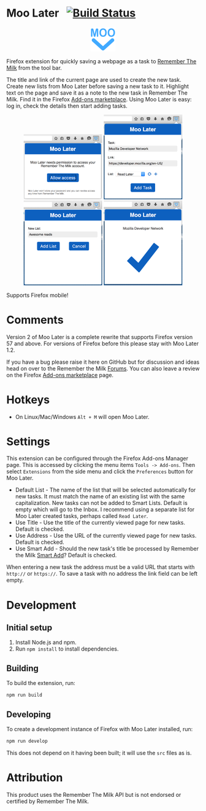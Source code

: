 # Moo Later &nbsp;&nbsp;[![Build Status](https://travis-ci.org/cgfrost/moolater.svg?branch=master)](https://travis-ci.org/cgfrost/moolater)

<!---
[![dependencies Status](https://david-dm.org/cgfrost/moolater/status.png?theme=shields.io)](https://david-dm.org/cgfrost/moolater#info=dependencies) [![devDependencies Status](https://david-dm.org/cgfrost/moolater/dev-status.png?theme=shields.io)](https://david-dm.org/cgfrost/moolater#info=devDependencies)
--->

<p align="center">
  <img src="src/icons/icon-128.png?raw=true" alt="Moo Later Logo" height="64" width="64"/>
</p>

Firefox extension for quickly saving a webpage as a task to [Remember The Milk](https://www.rememberthemilk.com/) from the tool bar.

The title and link of the current page are used to create the new task.
Create new lists from Moo Later before saving a new task to it.
Highlight text on the page and save it as a note to the new task in Remember The Milk.
Find it in the Firefox [Add-ons marketplace](https://addons.mozilla.org/en-US/firefox/addon/moo-later/).
Using Moo Later is easy: log in, check the details then start adding tasks.

<p align="center">
	<img src="screenshots/step-1.png?raw=true" alt="Moo Later Logo" width="205"/>
	<img src="screenshots/step-2.png?raw=true" alt="Moo Later Logo" width="205"/>
	<img src="screenshots/step-3.png?raw=true" alt="Moo Later Logo" width="205"/>
	<img src="screenshots/step-4.png?raw=true" alt="Moo Later Logo" width="205"/>
</p>

Supports Firefox mobile!

# Comments

Version 2 of Moo Later is a complete rewrite that supports Firefox version 57 and above. For versions of Firefox before this please stay with Moo Later 1.2.

If you have a bug please raise it here on GitHub but for discussion and ideas head on over to the Remember the Milk [Forums](https://www.rememberthemilk.com/forums/tips/20401/). You can also leave a review on the Firefox [Add-ons marketplace](https://addons.mozilla.org/en-US/firefox/addon/moo-later/) page.

# Hotkeys

* On Linux/Mac/Windows `Alt + M` will open Moo Later.

# Settings

This extension can be configured through the Firefox Add-ons Manager page. This is accessed by clicking the menu items `Tools -> Add-ons`. Then select `Extensions` from the side menu and click the `Preferences` button for Moo Later.

* Default List - The name of the list that will be selected automatically for new tasks. It must match the name of an existing list with the same capitalization. New tasks can not be added to Smart Lists. Default is empty which will go to the Inbox. I recommend using a separate list for Moo Later created tasks, perhaps called `Read Later`.
* Use Title - Use the title of the currently viewed page for new tasks. Default is checked.
* Use Address - Use the URL of the currently viewed page for new tasks. Default is checked.
* Use Smart Add - Should the new task's title be processed by Remember the Milk [Smart Add](https://www.rememberthemilk.com/help/?ctx=basics.smartadd.whatis)? Default is checked.

When entering a new task the address must be a valid URL that starts with `http://` or `https://`. To save a task with no address the link field can be left empty.

# Development

## Initial setup

1. Install Node.js and npm.
1. Run `npm install` to install dependencies.

## Building

To build the extension, run:

```bash
npm run build
```

## Developing

To create a development instance of Firefox with Moo Later installed, run:

```bash
npm run develop
```

This does not depend on it having been built; it will use the `src` files as is.

# Attribution

This product uses the Remember The Milk API but is not endorsed or certified by Remember The Milk.
